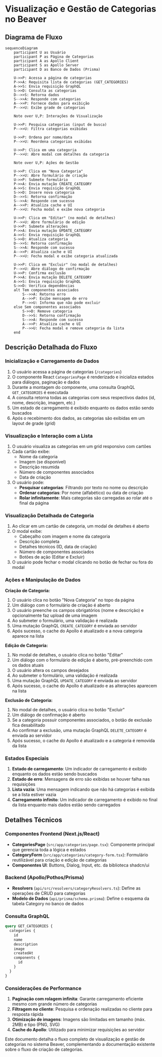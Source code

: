 # Visualização e Gestão de Categorias no Beaver

## Diagrama de Fluxo

```mermaid
sequenceDiagram
    participant U as Usuário
    participant P as Página de Categorias
    participant A as Apollo Client
    participant S as Apollo Server
    participant D as Banco de Dados (Prisma)
    
    U->>P: Acessa a página de categorias
    P->>A: Requisita lista de categorias (GET_CATEGORIES)
    A->>S: Envia requisição GraphQL
    S->>D: Consulta as categorias
    D-->>S: Retorna dados
    S-->>A: Responde com categorias
    A-->>P: Fornece dados para exibição
    P-->>U: Exibe grade de categorias
    
    Note over U,P: Interações de Visualização
    
    U->>P: Pesquisa categorias (input de busca)
    P-->>U: Filtra categorias exibidas
    
    U->>P: Ordena por nome/data
    P-->>U: Reordena categorias exibidas
    
    U->>P: Clica em uma categoria
    P-->>U: Abre modal com detalhes da categoria
    
    Note over U,P: Ações de Gestão
    
    U->>P: Clica em "Nova Categoria"
    P-->>U: Abre formulário de criação
    U->>P: Submete formulário
    P->>A: Envia mutação CREATE_CATEGORY
    A->>S: Envia requisição GraphQL
    S->>D: Insere nova categoria
    D-->>S: Retorna confirmação
    S-->>A: Responde com sucesso
    A-->>P: Atualiza cache e UI
    P-->>U: Fecha modal e exibe nova categoria
    
    U->>P: Clica em "Editar" (no modal de detalhes)
    P-->>U: Abre formulário de edição
    U->>P: Submete alterações
    P->>A: Envia mutação UPDATE_CATEGORY
    A->>S: Envia requisição GraphQL
    S->>D: Atualiza categoria
    D-->>S: Retorna confirmação
    S-->>A: Responde com sucesso
    A-->>P: Atualiza cache e UI
    P-->>U: Fecha modal e exibe categoria atualizada
    
    U->>P: Clica em "Excluir" (no modal de detalhes)
    P-->>U: Abre diálogo de confirmação
    U->>P: Confirma exclusão
    P->>A: Envia mutação DELETE_CATEGORY
    A->>S: Envia requisição GraphQL
    S->>D: Verifica dependências
    alt Tem componentes associados
        S-->>A: Retorna erro
        A-->>P: Exibe mensagem de erro
        P-->>U: Informa que não pode excluir
    else Sem componentes associados
        S->>D: Remove categoria
        D-->>S: Retorna confirmação
        S-->>A: Responde com sucesso
        A-->>P: Atualiza cache e UI
        P-->>U: Fecha modal e remove categoria da lista
    end
```

## Descrição Detalhada do Fluxo

### Inicialização e Carregamento de Dados

1. O usuário acessa a página de categorias (`/categories`)
2. O componente React `CategoriesPage` é renderizado e inicializa estados para diálogos, paginação e dados
3. Durante a montagem do componente, uma consulta GraphQL `GET_CATEGORIES` é executada
4. A consulta retorna todas as categorias com seus respectivos dados (id, nome, descrição, imagem, etc.)
5. Um estado de carregamento é exibido enquanto os dados estão sendo buscados
6. Após o recebimento dos dados, as categorias são exibidas em um layout de grade (grid)

### Visualização e Interação com a Lista

1. O usuário visualiza as categorias em um grid responsivo com cartões
2. Cada cartão exibe:
   - Nome da categoria
   - Imagem (se disponível)
   - Descrição resumida
   - Número de componentes associados
   - Data de criação
3. O usuário pode:
   - **Pesquisar categorias**: Filtrando por texto no nome ou descrição
   - **Ordenar categorias**: Por nome (alfabético) ou data de criação
   - **Rolar infinitamente**: Mais categorias são carregadas ao rolar até o final da página

### Visualização Detalhada de Categoria

1. Ao clicar em um cartão de categoria, um modal de detalhes é aberto
2. O modal exibe:
   - Cabeçalho com imagem e nome da categoria
   - Descrição completa
   - Detalhes técnicos (ID, data de criação)
   - Número de componentes associados
   - Botões de ação (Editar e Excluir)
3. O usuário pode fechar o modal clicando no botão de fechar ou fora do modal

### Ações e Manipulação de Dados

**Criação de Categoria:**
1. O usuário clica no botão "Nova Categoria" no topo da página
2. Um diálogo com o formulário de criação é aberto
3. O usuário preenche os campos obrigatórios (nome e descrição) e opcionalmente faz upload de uma imagem
4. Ao submeter o formulário, uma validação é realizada
5. Uma mutação GraphQL `CREATE_CATEGORY` é enviada ao servidor
6. Após sucesso, o cache do Apollo é atualizado e a nova categoria aparece na lista

**Edição de Categoria:**
1. No modal de detalhes, o usuário clica no botão "Editar"
2. Um diálogo com o formulário de edição é aberto, pré-preenchido com os dados atuais
3. O usuário altera os campos desejados
4. Ao submeter o formulário, uma validação é realizada
5. Uma mutação GraphQL `UPDATE_CATEGORY` é enviada ao servidor
6. Após sucesso, o cache do Apollo é atualizado e as alterações aparecem na lista

**Exclusão de Categoria:**
1. No modal de detalhes, o usuário clica no botão "Excluir"
2. Um diálogo de confirmação é aberto
3. Se a categoria possuir componentes associados, o botão de exclusão fica desabilitado
4. Ao confirmar a exclusão, uma mutação GraphQL `DELETE_CATEGORY` é enviada ao servidor
5. Após sucesso, o cache do Apollo é atualizado e a categoria é removida da lista

### Estados Especiais

1. **Estado de carregamento**: Um indicador de carregamento é exibido enquanto os dados estão sendo buscados
2. **Estado de erro**: Mensagens de erro são exibidas se houver falha nas requisições
3. **Lista vazia**: Uma mensagem indicando que não há categorias é exibida se a lista estiver vazia
4. **Carregamento infinito**: Um indicador de carregamento é exibido no final da lista enquanto mais dados estão sendo carregados

## Detalhes Técnicos

### Componentes Frontend (Next.js/React)

- **CategoriesPage** (`src/app/categories/page.tsx`): Componente principal que gerencia toda a lógica e estados
- **CategoryForm** (`src/app/categories/category-form.tsx`): Formulário reutilizável para criação e edição de categorias
- **Componentes UI**: Buttons, Dialog, Input, etc. da biblioteca shadcn/ui

### Backend (Apollo/Pothos/Prisma)

- **Resolvers** (`api/src/resolvers/categoryResolvers.ts`): Define as operações de CRUD para categorias
- **Modelo de Dados** (`api/prisma/schema.prisma`): Define o esquema da tabela Category no banco de dados

### Consulta GraphQL

```graphql
query GET_CATEGORIES {
  categories {
    id
    name
    description
    image
    createdAt
    components {
      id
    }
  }
}
```

### Considerações de Performance

1. **Paginação com rolagem infinita**: Garante carregamento eficiente mesmo com grande número de categorias
2. **Filtragem no cliente**: Pesquisa e ordenação realizadas no cliente para resposta rápida
3. **Otimização de imagens**: Imagens são limitadas em tamanho (máx. 2MB) e tipo (PNG, SVG)
4. **Cache do Apollo**: Utilizado para minimizar requisições ao servidor

Este documento detalha o fluxo completo de visualização e gestão de categorias no sistema Beaver, complementando a documentação existente sobre o fluxo de criação de categorias. 
